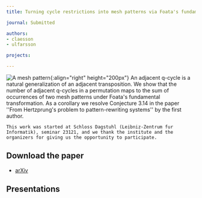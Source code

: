 ```yaml
---
title: Turning cycle restrictions into mesh patterns via Foata's fundamental transformation

journal: Submitted

authors:
- claesson
- ulfarsson

projects:

---
```

![A mesh pattern]({{site.baseurl}}/assets/img/hertz.png){:align="right" height="200px"}
    An adjacent q-cycle is a natural generalization of an adjacent
    transposition. We show that the number of adjacent q-cycles in a
    permutation maps to the sum of occurrences of two mesh patterns under
    Foata's fundamental transformation. As a corollary we resolve
    Conjecture 3.14 in the paper ''From Hertzprung's problem to
    pattern-rewriting systems'' by the first author.

    This work was started at Schloss Dagstuhl (Leibniz-Zentrum fur Informatik), seminar 23121, and we thank the institute and the organizers for giving us the opportunity to participate.
<!-- The paragraph above is an adaptation of the abstract. 2023-04-06 -->

## Download the paper
<!-- - [{{ page.journal }}](https://cs.uwaterloo.ca/journals/JIS/VOL20/Bean/bean2.html) -->
- [arXiv](https://arxiv.org/abs/2303.17931)

## Presentations
